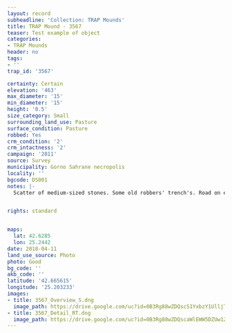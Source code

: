 ```yaml
---
layout: record
subheadline: 'Collection: TRAP Mounds'
title: TRAP Mound - 3567
teaser: Test example of object
categories:
- TRAP Mounds
header: no
tags:
- ''
trap_id: '3567'

certainty: Certain
elevation: '463'
max_diameter: '15'
min_diameter: '15'
height: '0.5'
size_category: Small
surrounding_land_use: Pasture
surface_condition: Pasture
robbed: Yes
crm_condition: '2'
crm_intactness: '2'
campaign: '2011'
source: Survey
municipality: Gorno Sahrane necropolis
locality: ''
bgcode: DS001
notes: |-
  Scatter of medium-sized stones. Some old robbers' trench's. Road on edge of western side (but does not cut through mound however).


rights: standard


maps:
  lat: 42.6285
  lon: 25.2442
date: 2018-04-11
land_use_source: Photo
photo: Good
bg_code: ''
akb_code: ''
latitude: '42.665615'
longitude: '25.203233'
images:
- title: 3567_Overview_S.dng
  image_path: https://drive.google.com/uc?id=0B3Rg88wZDQscS1YxbzY1UlljT1E
- title: 3567_Detail_RT.dng
  image_path: https://drive.google.com/uc?id=0B3Rg88wZDQscaWlEWW5DZUw1ZVk
---
```

